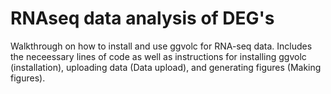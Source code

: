 # RNAseq data analysis of DEG's
Walkthrough on how to install and use ggvolc for RNA-seq data. 
Includes the neceessary lines of code as well as instructions for installing ggvolc (installation), 
uploading data (Data upload), and generating figures (Making figures).
